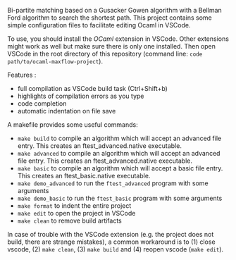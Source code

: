 Bi-partite matching based on a Gusacker Gowen algorithm with a Bellman Ford algorithm to search the shortest path.
This project contains some simple configuration files to facilitate editing Ocaml in VSCode.

To use, you should install the *OCaml* extension in VSCode. Other extensions might work as well but make sure there is only one installed.
Then open VSCode in the root directory of this repository (command line: `code path/to/ocaml-maxflow-project`).

Features :
 - full compilation as VSCode build task (Ctrl+Shift+b)
 - highlights of compilation errors as you type
 - code completion
 - automatic indentation on file save


A makefile provides some useful commands:
 - `make build` to compile an algorithm which will accept an advanced file entry. This creates an ftest_advanced.native executable.
 - `make advanced` to compile an algorithm which will accept an advanced file entry. This creates an ftest_advanced.native executable.
 - `make basic` to compile an algorithm which will accept a basic file entry. This creates an ftest_basic.native executable.
 - `make demo_advanced` to run the `ftest_advanced` program with some arguments
 - `make demo_basic` to run the `ftest_basic` program with some arguments
 - `make format` to indent the entire project
 - `make edit` to open the project in VSCode
 - `make clean` to remove build artifacts

In case of trouble with the VSCode extension (e.g. the project does not build, there are strange mistakes), a common workaround is to (1) close vscode, (2) `make clean`, (3) `make build` and (4) reopen vscode (`make edit`).

